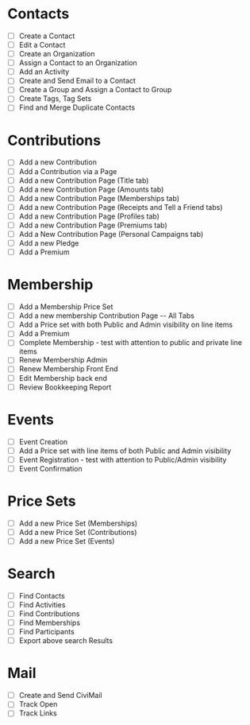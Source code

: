 # Contacts

* [ ] Create a Contact
* [ ] Edit a Contact
* [ ] Create an Organization
* [ ] Assign a Contact to an Organization
* [ ] Add an Activity
* [ ] Create and Send Email to a Contact
* [ ] Create a Group and Assign a Contact to Group
* [ ] Create Tags, Tag Sets
* [ ] Find and Merge Duplicate Contacts

# Contributions

* [ ] Add a new Contribution 
* [ ] Add a Contribution via a Page 
* [ ] Add a new Contribution Page (Title tab) 
* [ ] Add a new Contribution Page (Amounts tab) 
* [ ] Add a new Contribution Page (Memberships tab) 
* [ ] Add a new Contribution Page (Receipts and Tell a Friend tabs)
* [ ] Add a new Contribution Page (Profiles tab)
* [ ] Add a new Contribution Page (Premiums tab)
* [ ] Add a New Contribution Page (Personal Campaigns tab)
* [ ] Add a new Pledge
* [ ] Add a Premium

# Membership

* [ ] Add a Membership Price Set
* [ ] Add a new membership Contribution Page -- All Tabs
* [ ] Add a Price set with both Public and Admin visibility on line items
* [ ] Add a Premium
* [ ] Complete Membership - test with attention to public and private line items
* [ ] Renew Membership Admin
* [ ] Renew Membership Front End
* [ ] Edit Membership back end
* [ ] Review Bookkeeping Report

# Events

* [ ] Event Creation
* [ ] Add a Price set with line items of both Public and Admin visibility
* [ ] Event Registration - test with attention to Public/Admin visibility
* [ ] Event Confirmation

# Price Sets
 
* [ ] Add a new Price Set (Memberships)
* [ ] Add a new Price Set (Contributions)
* [ ] Add a new Price Set (Events)

# Search

* [ ] Find Contacts
* [ ] Find Activities
* [ ] Find Contributions
* [ ] Find Memberships
* [ ] Find Participants
* [ ] Export above search Results 

# Mail

* [ ] Create and Send CiviMail
* [ ] Track Open
* [ ] Track Links